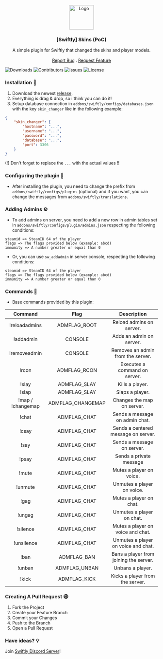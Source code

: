 <br/>
<p align="center">
  <a href="https://github.com/swiftly-solution/swiftly_skins">
    <img src="https://media.discordapp.net/attachments/979452783466000466/1168236894652469248/Swiftly_Logo.png?ex=6575f264&is=65637d64&hm=dd2834983bebeab98d7febd44bb3bd20e9aded13ecefac63cc990b222a9d9e9e&=&format=webp&quality=lossless&width=468&height=468" alt="Logo" width="80" height="80">
  </a>

  <h3 align="center">[Swiftly] Skins (PoC)</h3>

  <p align="center">
    A simple plugin for Swiftly that changed the skins and player models.
    <br/>
    <br/>
    <a href="https://github.com/swiftly-solution/swiftly_skins/issues">Report Bug</a>
    .
    <a href="https://github.com/swiftly-solution/swiftly_skins/issues">Request Feature</a>
  </p>
</p>

![Downloads](https://img.shields.io/github/downloads/swiftly-solution/swiftly_skins/total) ![Contributors](https://img.shields.io/github/contributors/swiftly-solution/swiftly_skins?color=dark-green) ![Issues](https://img.shields.io/github/issues/swiftly-solution/swiftly_skins) ![License](https://img.shields.io/github/license/swiftly-solution/swiftly_skins) 

### Installation 👀

1. Download the newest [release](https://github.com/swiftly-solution/swiftly_skins/releases).
2. Everything is drag & drop, so i think you can do it!
3. Setup database connection in `addons/swiftly/configs/databases.json` with the key `skin_changer` like in the following example:
```json
{
    "skin_changer": {
        "hostname": "...",
        "username": "...",
        "password": "...",
        "database": "...",
        "port": 3306
    }
}
```
(!) Don't forget to replace the `...` with the actual values !!

### Configuring the plugin 🧐

* After installing the plugin, you need to change the prefix from `addons/swiftly/configs/plugins` (optional) and if you want, you can change the messages from `addons/swiftly/translations`.

### Adding Admins ⚙️

* To add admins on server, you need to add a new row in admin tables set in `addons/swiftly/configs/plugin/admins.json` respecting the following conditions:

```
steamid => SteamID 64 of the player
flags => The flags provided below (example: abcd)
immunity => A number greater or equal than 0
```

* Or, you can use `sw_addadmin` in server console, respecting the following conditions:

```
steamid => SteamID 64 of the player
flags => The flags provided below (example: abcd)
immunity => A number greater or equal than 0
```

### Commands 💬

* Base commands provided by this plugin:

|      Command     |        Flag       |               Description              |
|:----------------:|:-----------------:|:--------------------------------------:|
|   !reloadadmins  |    ADMFLAG_ROOT   |        Reload admins on server.        |
|     !addadmin    |       CONSOLE     |        Adds an admin on server.        |
|   !removeadmin   |       CONSOLE     |    Removes an admin from the server.   |
|       !rcon      |    ADMFLAG_RCON   |      Executes a command on server.     |
|       !slay      |    ADMFLAG_SLAY   |             Kills a player.            |
|       !slap      |    ADMFLAG_SLAY   |             Slaps a player.            |
| !map / !changemap | ADMFLAG_CHANGEMAP |       Changes the map on server.       |
|       !chat      |    ADMFLAG_CHAT   |     Sends a message on admin chat.     |
|       !csay      |    ADMFLAG_CHAT   |   Sends a centered message on server.  |
|       !say       |    ADMFLAG_CHAT   |       Sends a message on server.       |
|       !psay      |    ADMFLAG_CHAT   |         Sends a private message        |
|       !mute      |    ADMFLAG_CHAT   |        Mutes a player on voice.        |
|      !unmute     |    ADMFLAG_CHAT   |       Unmutes a player on voice.       |
|       !gag       |    ADMFLAG_CHAT   |         Mutes a player on chat.        |
|      !ungag      |    ADMFLAG_CHAT   |        Unmutes a player on chat.       |
|     !silence     |    ADMFLAG_CHAT   |    Mutes a player on voice and chat.   |
|    !unsilence    |    ADMFLAG_CHAT   |   Unmutes a player on voice and chat.  |
|       !ban       |    ADMFLAG_BAN    | Bans a player from joining the server. |
|      !unban      |   ADMFLAG_UNBAN   |            Unbans a player.            |
|       !kick      |    ADMFLAG_KICK   |     Kicks a player from the server.    |

### Creating A Pull Request 😃

1. Fork the Project
2. Create your Feature Branch
3. Commit your Changes
4. Push to the Branch
5. Open a Pull Request

### Have ideas? 💡
Join [Swiftly Discord Server](https://swiftlycs2.net/discord)!
